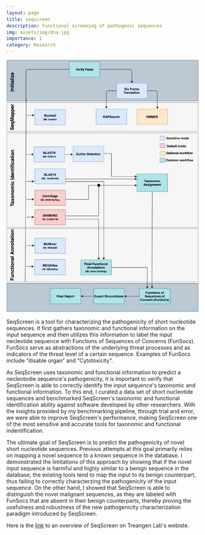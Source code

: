 ```yaml
---
layout: page
title: seqscreen
description: functional screening of pathogenic sequences
img: assets/img/dna.jpg
importance: 1
category: Research
---
```

<div class="text-center">
  <img src="assets/img/seqscreen.jpg" class="rounded">
</div>

SeqScreen is a tool for characterizing the pathogenicity of short nucleotide sequences. It first gathers taxonomic and functional information on the input sequence and then utilizes this information to label the input necleotide sequence with Functions of Sequences of Concerns (FunSocs). FunSocs serve as abstractions of the underlying threat processes and as indicators of the threat level of a certain sequence. Examples of FunSocs include “disable organ” and “Cytotoxicity”.

As SeqScreen uses taxonomic and functional information to predict a necleotodie sequence's pathogenicity, it is important to verify that SeqScreen is able to correctly identify the input sequence's taxonomic and functional information. To this end, I curated a data set of short nucleotide sequences and benchmarked SeqScreen's taxonomic and functional identification ability against software developed by other researchers. With the insights provided by my benchmarking pipeline, through trial and error, we were able to improve SeqScreen's performance, making SeqScreen one of the most sensitive and accurate tools for taxonomic and functional indentification.

The ultimate goal of SeqScreen is to predict the pathogenicity of novel short nucleotide sequences. Previous attempts at this goal primarily relies on mapping a novel sequence to a known sequence in the database. I demonstrated the limitations of this approach by showing that if the novel input sequence is harmful and highly similar to a benign sequence in the database, the existing tools tend to map the input to its benign counterpart, thus failing to correctly characterzing the pathogenicity of the input sequence. On the other hand, I showed that SeqScreen is able to distinguish the novel malignant sequences, as they are labeled with FunSocs that are absent in their benign counterparts, thereby proving the usefulness and robustness of the new pathogenicity characterization paradigm introduced by SeqScreen.

Here is the <a href="https://www.treangenlab.com/project/seqscreen/">link</a> to an overview of SeqScreen on Treangen Lab's webiste.
